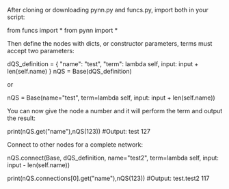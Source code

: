 After cloning or downloading pynn.py and funcs.py, import both in your script:

from funcs import *
from pynn import *

Then define the nodes with dicts, or constructor parameters, terms must accept two parameters:

dQS_definition = {
    "name": "test",
    "term": lambda self, input: input + len(self.name)
}
nQS = Base(dQS_definition)

or


nQS = Base(name="test", term=lambda self, input: input + len(self.name))

You can now give the node a number and it will perform the term and output the result:

print(nQS.get("name"),nQS(123))
#Output: test 127


Connect to other nodes for a complete network:

nQS.connect(Base, dQS_definition, name="test2", term=lambda self, input: input - len(self.name))

print(nQS.connections[0].get("name"),nQS(123))
#Output: test.test2 117

